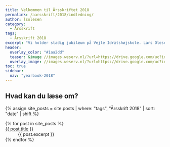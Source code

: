 ```yaml
---
title: Velkommen til Årsskriftet 2018
permalink: /aarsskrift/2018/indledning/
author: lsolesen
category:
  - Årsskrift
tags:
  - Årsskrift 2018
excerpt: "Vi holder stadig jubilæum på Vejle Idrætshøjskole. Lars Olesen, viceforstander, fortæller lidt om indholdet i årsskriftet."
header:
  overlay_color: "#1aa2dd"
  teaser: &image //images.weserv.nl/?url=https://drive.google.com/uc?id=0B2r5iwetmG48WkZwVk11UTlmM2dobzNfLUVqeVdZbDNtWXhB&w=300
  overlay_image: //images.weserv.nl/?url=https://drive.google.com/uc?id=0B2r5iwetmG48WkZwVk11UTlmM2dobzNfLUVqeVdZbDNtWXhB&w=2000
toc: true
sidebar:
  nav: "yearbook-2018"
---
```


## Hvad kan du læse om?

{% assign site_posts = site.posts | where: "tags", "Årsskrift 2018" | sort: "date" | shift %}

<dl>
{% for post in site_posts %}
  <dt><a href="{{ post.url | absolute_url }}" rel="permalink">{{ post.title }}</a></dt>
  <dd>{{ post.excerpt }}</dd>
{% endfor %}
</dl>
